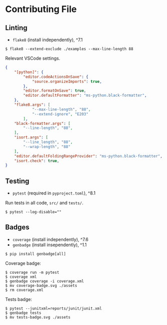 # Contributing File

## Linting

- `flake8` (install independently), ^7.1

```shell
$ flake8 --extend-exclude ./examples --max-line-length 88
```

Relevant VSCode settings.

```json
{
    "[python]": {
        "editor.codeActionsOnSave": {
            "source.organizeImports": true,
        },
        "editor.formatOnSave": true,
        "editor.defaultFormatter": "ms-python.black-formatter",
    },
    "flake8.args": [
            "--max-line-length", "88",
            "--extend-ignore", "E203"
        ],
    "black-formatter.args": [
        "--line-length", "88",
    ],
    "isort.args": [
        "--line_length", "88",
        "--wrap-length", "88"
    ],
    "editor.defaultFoldingRangeProvider": "ms-python.black-formatter",
    "isort.check": true,
}
```

## Testing

- `pytest` (required in `pyproject.toml`), ^8.1

Run tests in all code, `src/` and `tests/`.

```shell
$ pytest --log-disable=""
```

## Badges

- `coverage` (install independently), ^7.6
- `genbadge` (install insependently), ^1.1

```shell
$ pip install genbadge[all]
```

Coverage badge:

```shell
$ coverage run -m pytest
$ coverage xml
$ genbadge coverage -i coverage.xml
$ mv coverage-badge.svg ./assets
$ rm coverage.xml
```

Tests badge:

```shell
$ pytest --junitxml=reports/junit/junit.xml
$ genbadge tests
$ mv tests-badge.svg ./assets
```
